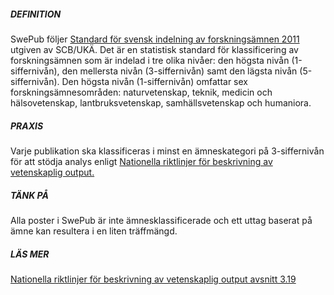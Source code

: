 ##### DEFINITION
SwePub följer [Standard för svensk indelning av forskningsämnen 2011](http://www.scb.se/sv_/Dokumentation/Klassifikationer-och-standarder/Standard-for-svensk-indelning-av-forskningsamnen-2011/) utgiven av SCB/UKÄ. Det är en statistisk standard för klassificering av forskningsämnen som är indelad i tre olika nivåer: den högsta nivån (1-siffernivån), den mellersta nivån (3-siffernivån) samt den lägsta nivån (5-siffernivån). Den högsta 
nivån (1-siffernivån) omfattar sex forskningsämnesområden: naturvetenskap, teknik, medicin och hälsovetenskap, lantbruksvetenskap, samhällsvetenskap och humaniora. 

##### PRAXIS
Varje publikation ska klassificeras i minst en ämneskategori på 3-siffernivån för att stödja analys enligt [Nationella riktlinjer för beskrivning av vetenskaplig output.](http://info.swepub.kb.se/wp-content/uploads/2015/02/v-1.2-Nationella-riktlinjer-f%C3%B6r-beskrivning-av-vetenskaplig-output_2015_09_10.pdf)

##### TÄNK PÅ
Alla poster i SwePub är inte ämnesklassificerade och ett uttag baserat på ämne kan resultera i en liten träffmängd. 

##### LÄS MER
[Nationella riktlinjer för beskrivning av vetenskaplig output avsnitt 3.19](http://info.swepub.kb.se/wp-content/uploads/2015/02/v-1.2-Nationella-riktlinjer-f%C3%B6r-beskrivning-av-vetenskaplig-output_2015_09_10.pdf)
